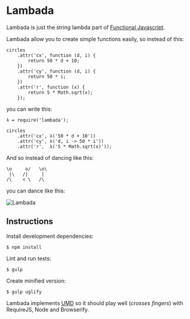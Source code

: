# Lambada

Lambada is just the string lambda part
of [Functional Javascript](https://github.com/osteele/functional-javascript).

Lambada allow you to create simple functions easily,
so instead of this:

    circles
        .attr('cx', function (d, i) {
            return 50 * d + 10;
        })
        .attr('cy', function (d, i) {
            return 50 * i;
        })
        .attr('r', function (x) {
            return 5 * Math.sqrt(x);
        });

you can write this:

    λ = require('lambada');

    circles
        .attr('cx', λ('50 * d + 10'))
        .attr('cy', λ('d, i -> 50 * i'))
        .attr('r',  λ('5 * Math.sqrt(x)'));

And so instead of dancing like this:

    \o     o/   \o\
     |\   /|     |
    /\    < \   /\

you can dance like this:

![Lambada](http://31.media.tumblr.com/4c9669b5138ff14cffa81d0b0f0e0e4e/tumblr_mijb4m6nkZ1rqbnt0o1_500.gif)


## Instructions

Install development dependencies:

    $ npm install

Lint and run tests:

    $ gulp

Create minified version:

    $ gulp uglify

Lambada implements [UMD](https://github.com/umdjs/umd)
so it should play well (*crosses fingers*)
with RequireJS, Node and Browserify.
